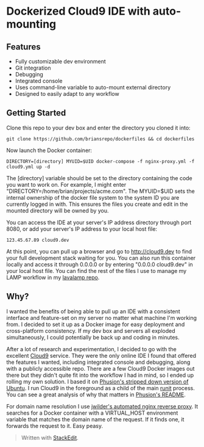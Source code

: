 

Dockerized Cloud9 IDE with auto-mounting
========================================

Features
--------
 - Fully customizable dev environment
 - Git integration
 - Debugging
 - Integrated console
 - Uses command-line variable to auto-mount external directory
 - Designed to easily adapt to any workflow

Getting Started
-----

Clone this repo to your dev box and enter the directory you cloned it into:

    git clone https://github.com/briansrepo/dockerfiles && cd dockerfiles

Now launch the Docker container:

    DIRECTORY=[directory] MYUID=$UID docker-compose -f nginx-proxy.yml -f cloud9.yml up -d

The [directory] variable should be set to the directory containing the code you want to work on. For example, I might enter "DIRECTORY=/home/brian/projects/acme.com". The MYUID=$UID sets the internal ownership of the docker file system to the system ID you are currently logged in with. This ensures the files you create and edit in the mounted directory will be owned by you.

You can access the IDE at your server's IP address directory through port 8080, or add your server's IP address to your local host file:

    123.45.67.89 cloud9.dev
 
At this point, you can pull up a browser and go to http://cloud9.dev to find your full development stack waiting for you. You can also run this container locally and access it through 0.0.0.0 or by entering "0.0.0.0 cloud9.dev" in your local host file. You can find the rest of the files I use to manage my LAMP workflow in my [lavalamp repo](https://github.com/briansrepo/lava-lamp).

Why?
----
I wanted the benefits of being able to pull up an IDE with a consistent interface and feature-set on my server no matter what machine I'm working from. I decided to set it up as a Docker image for easy deployment and cross-platform consistency. If my dev box and servers all exploded simultaneously, I could potentially be back up and coding in minutes. 

After a lot of research and experimentation, I decided to go with the excellent [Cloud9](https://github.com/c9/core) service. They were the only online IDE I found that offered the features I wanted, including integrated console and debugging, along with a publicly accessible repo. There are a few Cloud9 Docker images out there but they didn't quite fit into the workflow I had in mind, so I ended up rolling my own solution. I based it on [Phusion's stripped down version of Ubuntu](https://github.com/phusion/baseimage-docker). I run Cloud9 in the foreground as a child of the main [runit](https://en.wikipedia.org/wiki/Runit) process. You can see a great analysis of why that matters in [Phusion's README](https://github.com/phusion/baseimage-docker/blob/master/README.md).

For domain name resolution I use [jwilder's automated nginx reverse proxy](https://github.com/jwilder/nginx-proxy). It searches for a Docker container with a VIRTUAL_HOST environment variable that matches the domain name of the request. If it finds one, it forwards the request to it. Easy peasy.

> Written with [StackEdit](https://stackedit.io/).
